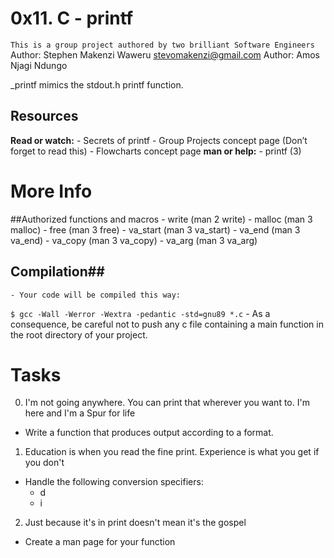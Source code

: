# 0x11. C - printf

`This is a group project authored by two brilliant Software Engineers`
Author: Stephen Makenzi Waweru
	stevomakenzi@gmail.com
Author: Amos Njagi Ndungo

_printf mimics the stdout.h printf function.

## Resources ##
**Read or watch:**
	- Secrets of printf
	- Group Projects concept page (Don’t forget to read this)
	- Flowcharts concept page
**man or help:**
	- printf (3)

# More Info
##Authorized functions and macros
	- write (man 2 write)
	- malloc (man 3 malloc)
	- free (man 3 free)
	- va_start (man 3 va_start)
	- va_end (man 3 va_end)
	- va_copy (man 3 va_copy)
	- va_arg (man 3 va_arg)
## Compilation##
	- Your code will be compiled this way:
``$ gcc -Wall -Werror -Wextra -pedantic -std=gnu89 *.c``
	- As a consequence, be careful not to push any c file containing a main function in the root directory of your project.

# Tasks
0. I'm not going anywhere. You can print that wherever you want to. I'm here and I'm a Spur for life
- Write a function that produces output according to a format.

1. Education is when you read the fine print. Experience is what you get if you don't
- Handle the following conversion specifiers:
	- d
	- i

2. Just because it's in print doesn't mean it's the gospel
- Create a man page for your function
